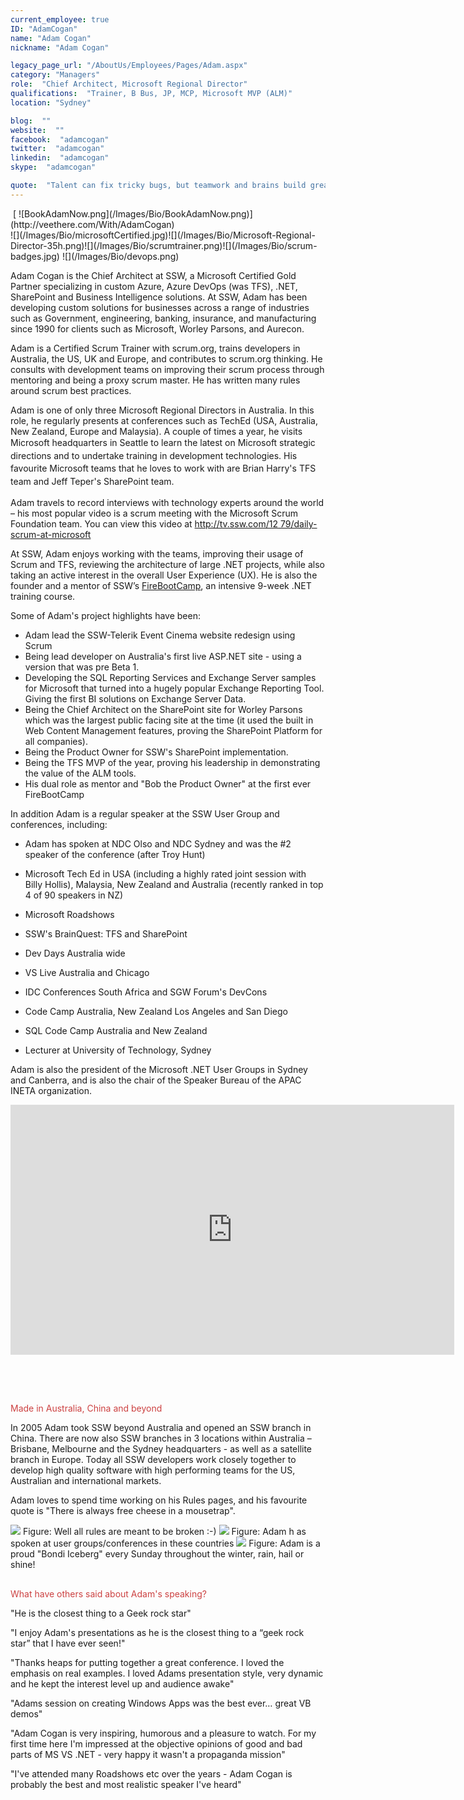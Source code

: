 ```yaml
---
current_employee: true
ID: "AdamCogan"
name: "Adam Cogan"
nickname: "Adam Cogan"

legacy_page_url: "/AboutUs/Employees/Pages/Adam.aspx"
category: "Managers"
role:  "Chief Architect, Microsoft Regional Director"
qualifications:  "Trainer, B Bus, JP, MCP, Microsoft MVP (ALM)"
location: "Sydney"

blog:  ""
website:  ""
facebook:  "adamcogan"
twitter:  "adamcogan"
linkedin:  "adamcogan"
skype:  "adamcogan"

quote:  "Talent can fix tricky bugs, but teamwork and brains build great software. "
---
```


<div>​​​​ [ ![BookAdamNow.png](/Images/Bio/BookAdamNow.png)](http://veethere.com/With/AdamCogan)​​​​</div>​​​​![](/Images/Bio/microsoftCertified.jpg)![](/Images/Bio/Microsoft-Regional-Director-35h.png)![](/Images/Bio/scrumtrainer.png)![](/Images/Bio/scrum-badges.jpg) ​![](/Images/Bio/devops.png) 

Adam Cogan is the Chief Architect at SSW, a Microsoft Certified Gold Partner specializing in custom Azure, Azure DevOps (was TFS), .NET, SharePoint and Business Intelligence solutions.​ At SSW, Adam has been developing custom solutions for businesses across a range of industries such as Government, engineering, banking, insurance, and manufacturing since 1990 for clients such as Microsoft, Worley Parsons, and Aurecon.   

Adam is a Certified Scrum Trainer with scrum.org, trains developers in Australia, the US, UK and Europe, and contributes to scrum.org thinking. He consults with development teams on improving their scrum process through mentoring and being a proxy scrum master. He has written many rules around scrum best practices.

Adam is one of only three Microsoft Regional Directors in Australia. In this role, he regularly presents at conferences such as TechEd (USA, Australia, New Zealand, Europe and Malaysia). A couple of times a year, he visits Microsoft <span style="line-height:20.8px;">headquarters in Seattle to learn the latest on Microsoft strategic directions and to undertake training in development technologies. His favo</span><span style="line-height:20.8px;">urite Microsoft teams that he loves to work with are Brian Harry's TFS team and Jeff Teper's SharePoint team.</span>

Adam travels to record interviews with technology experts around the world – his most popular video is a scrum meeting with the Microsoft Scrum Foundation team. You can view this video at [http://tv.ssw.com/12 79/daily-scrum-at-microsoft ]()  

At SSW, Adam enjoys working with the teams, improving their usage of Scrum and TFS, reviewing the architecture of large .NET projects, while also taking an active interest in the overall User Experience (UX). He is also the founder and a mentor of SSW’s [FireBootCamp](http://firebootcamp.com/), an intensive 9-week .NET training course.

Some of Adam's project highlights have been:  

*   Adam lead the SSW-Telerik Event Cinema website redesign using Scrum 
*   Being lead developer on Australia's first live ASP.NET site - using a version that was pre Beta 1.
*   Developing the SQL Reporting Services and Exchange Server samples for Microsoft that turned into a hugely popular Exchange Reporting Tool. Giving the first BI solutions on Exchange Server Data.
*   Being the Chief Architect on the SharePoint site for Worley Parsons which was the largest public facing site at the time (it used the built in Web Content Management features, proving the SharePoint Platform for all companies). 
*   Being the Product Owner for SSW's SharePoint implementation.
*   Being the TFS MVP of the year, proving his leadership in demonstrating the value of the ALM tools.
*   His dual role as mentor and "Bob the Product Owner" at the first ever FireBootCamp

In addition Adam is a regular speaker at the SSW User Group and conferences, including:  

*   Adam has spoken at NDC Olso and NDC Sydney and was the #2 speaker of the conference (after Troy Hunt)​  

*   Microsoft Tech Ed in USA (including a highly rated joint session with Billy Hollis), Malaysia, New Zealand and Australia (recently ranked in top 4 of 90 speakers in NZ) 
*   Microsoft Roadshows
*   SSW's BrainQuest: TFS and SharePoint
*   Dev Days Australia wide
*   VS Live Australia and Chicago
*   IDC Conferences South Africa and SGW Forum's DevCons
*   Code Camp Australia, New Zealand Los Angeles and San Diego
*   SQL Code Camp Australia and New Zealand
*   Lecturer at University of Technology, Sydney

Adam is also the president of the Microsoft .NET User Groups in Sydney and Canberra, and is also the chair of the Speaker Bureau of the APAC INETA organization.  

<div class="ms-rtestate-read ms-rte-embedcode ms-rte-embedil ms-rtestate-notify"><iframe width="710" height="400" src="https://www.youtube.com/embed/0gSgpzmbrBM" frameborder="0"></iframe> </div>

​  

##  
   <span style="color:#cc4141;">Made in Australia, China and beyond</span>

In 2005 Adam took SSW beyond Australia and opened an SSW branch in China. There are now also SSW branches in 3 locations within Australia – Brisbane, Melbourne and the Sydney headquarters - as well as a satellite branch in Europe. Today all SSW developers work closely together to develop high quality software with high performing teams for the US, Australian and international markets. 

Adam loves to spend time working on his Rules pages, and his favourite quote is "There is always free cheese in a mousetrap".

![](/Images/Bio/figureMouse.jpg) <font class="ms-rteCustom-FigureNormal">Figure: Well all rules are meant to be broken :-) </font> ![](/Images/Bio/figureMap.jpg) <font class="ms-rteCustom-FigureNormal">Figure: Adam h as spoken at user groups/conferences in these countries </font> ![](/Images/Bio/figureIce.jpg) <font class="ms-rteCustom-FigureNormal">Figure: Adam is a proud "Bondi Iceberg" every Sunday throughout the winter, rain, hail or shine!</font>

##  
   <span style="color:#cc4141;">What have others said about Adam's speaking? </span>

 <span class="ms-rteStyle-Quote">"He is the closest thing to a Geek rock star" </span>

 <span class="ms-rteStyle-Quote">"I enjoy Adam's presentations as he is the closest thing to a “geek rock star” that I have ever seen!"</span> 

 <span class="ms-rteStyle-Quote">"Thanks heaps for putting together a great conference. I loved the emphasis on real examples. I loved Adams presentation style, very dynamic and he kept the interest level up and audience awake"</span> 

 <span class="ms-rteStyle-Quote">"Adams session on creating Windows Apps was the best ever… great VB demos"</span> 

 <span class="ms-rteStyle-Quote">"Adam Cogan is very inspiring, humorous and a pleasure to watch. For my first time here I'm impressed at the objective opinions of good and bad parts of MS VS .NET - very happy it wasn't a propaganda mission"</span> 

 <span class="ms-rteStyle-Quote">"I've attended many Roadshows etc over the years - Adam Cogan is probably the best and most realistic speaker I've heard"</span> 